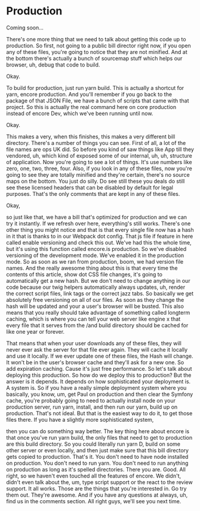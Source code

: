 # Production

Coming soon...

There's one more thing that we need to talk about getting this code up to production.
So first, not going to a public bill director right now, if you open any of these
files, you're going to notice that they are not minified. And at the bottom there's
actually a bunch of sourcemap stuff which helps our browser, uh, debug that code to
build.

Okay.

To build for production, just run yarn build. This is actually a shortcut for yarn,
encore production. And you'll remember if you go back to the package of that JSON
File, we have a bunch of scripts that came with that project. So this is actually the
real command here on core production instead of encore Dev, which we've been running
until now.

Okay.

This makes a very, when this finishes, this makes a very different bill directory.
There's a number of things you can see. First of all, a lot of the file names are ops
UK did. So before you kind of saw things like App till they vendored, uh, which kind
of exposed some of our internal, uh, uh, structure of application. Now you're going
to see a lot of things. It's use numbers like zero, one, two, three, four. Also, if
you look in any of these files, now you're going to see they are totally minified and
they're certain, there's no source maps on the bottom. You just do silly. Do see
still these you deals do still see these licensed headers that can be disabled by
default for legal purposes. That's the only comments that are kept in any of these
files.

Okay,

so just like that, we have a bill that's optimized for production and we can try it
instantly. If we refresh over here, everything's still works. There's one other thing
you might notice and that is that every single file now has a hash in it that is
thanks to in our Webpack dot config. That js file if feature in here called enable
versioning and check this out. We've had this the whole time, but it's using this
function called encore.is production. So we've disabled versioning of the development
mode. We've enabled it in the production mode. So as soon as we ran from production,
boom, we had version file names. And the really awesome thing about this is that
every time the contents of this article, show dot CSS file changes, it's going to
automatically get a new hash. But we don't need to change anything in our code
because our twig helpers automatically always updates, uh, render the correct script
files, link tags or the correct jazz tabs. So basically we get absolutely free
versioning on all of our files. As soon as they change the hash will be updated and
your a user's browser will be busted. This also means that you really should take
advantage of something called longterm caching, which is where you can tell your web
server like engine x that every file that it serves from the /and build directory
should be cached for like one year or forever.

That means that when your user downloads any of these files, they will never ever ask
the server for that file ever again. They will cache it locally and use it locally.
If we ever update one of these files, the Hash will change. It won't be in the user's
browser cache and they'll ask for a new one. So add expiration caching. Cause it's
just free performance. So let's talk about deploying this production. So how do we
deploy this to production? But the answer is it depends. It depends on how
sophisticated your deployment is. A system is. So if you have a really simple
deployment system where you basically, you know, um, get Paul on production and then
clear the Symfony cache, you're probably going to need to actually install node on
your production server, run yarn, install, and then run our yarn, build up on
production. That's not ideal. But that is the easiest way to do it, to get those
files there. If you have a slightly more sophisticated system,

then you can do something way better. The key thing here about encore is that once
you've run yarn build, the only files that need to get to production are this build
directory. So you could literally run yarn D, build on some other server or even
locally, and then just make sure that this bill directory gets copied to production.
That's it. You don't need to have node installed on production. You don't need to run
yarn. You don't need to run anything on production as long as it's spelled
directories. There you are. Good. All right, so we haven't even touched all the
features of encore. We didn't, didn't even talk about the, um, type script support or
the react to the review support. It all works. Those are the things that you're
interested in. Go try them out. They're awesome. And if you have any questions at
always, uh, find us in the comments section. All right guys, we'll see you next time.
